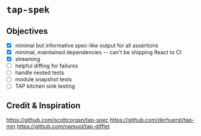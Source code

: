 # `tap-spek`

## Objectives

- [x] minimal but informative spec-like output for all assertions
- [x] minimal, maintained dependencies -- can't be shipping React to CI
- [x] streaming
- [ ] helpful diffing for failures
- [ ] handle nested tests
- [ ] module snapshot tests
- [ ] TAP kitchen sink testing

## Credit & Inspiration

https://github.com/scottcorgan/tap-spec
https://github.com/derhuerst/tap-min
https://github.com/namuol/tap-difflet
